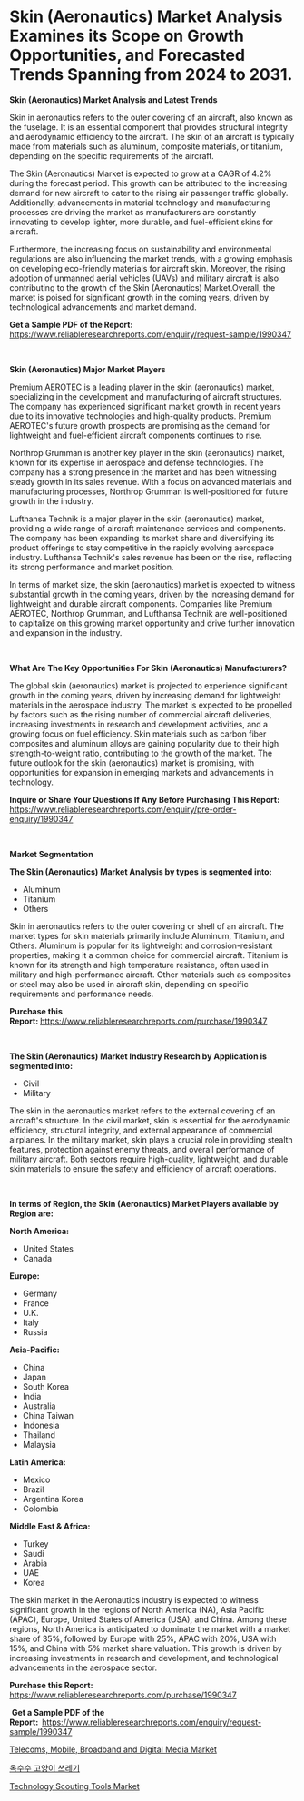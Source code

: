 <p><h1>Skin (Aeronautics) Market Analysis Examines its Scope on Growth Opportunities, and Forecasted Trends Spanning from 2024 to 2031.</h1></p><p><strong>Skin (Aeronautics) Market Analysis and Latest Trends</strong></p>
<p><p>Skin in aeronautics refers to the outer covering of an aircraft, also known as the fuselage. It is an essential component that provides structural integrity and aerodynamic efficiency to the aircraft. The skin of an aircraft is typically made from materials such as aluminum, composite materials, or titanium, depending on the specific requirements of the aircraft.</p><p>The Skin (Aeronautics) Market is expected to grow at a CAGR of 4.2% during the forecast period. This growth can be attributed to the increasing demand for new aircraft to cater to the rising air passenger traffic globally. Additionally, advancements in material technology and manufacturing processes are driving the market as manufacturers are constantly innovating to develop lighter, more durable, and fuel-efficient skins for aircraft.</p><p>Furthermore, the increasing focus on sustainability and environmental regulations are also influencing the market trends, with a growing emphasis on developing eco-friendly materials for aircraft skin. Moreover, the rising adoption of unmanned aerial vehicles (UAVs) and military aircraft is also contributing to the growth of the Skin (Aeronautics) Market.Overall, the market is poised for significant growth in the coming years, driven by technological advancements and market demand.</p></p>
<p><strong>Get a Sample PDF of the Report:&nbsp;</strong> <a href="https://www.reliableresearchreports.com/enquiry/request-sample/1990347">https://www.reliableresearchreports.com/enquiry/request-sample/1990347</a></p>
<p>&nbsp;</p>
<p><strong>Skin (Aeronautics) Major Market Players</strong></p>
<p><p>Premium AEROTEC is a leading player in the skin (aeronautics) market, specializing in the development and manufacturing of aircraft structures. The company has experienced significant market growth in recent years due to its innovative technologies and high-quality products. Premium AEROTEC's future growth prospects are promising as the demand for lightweight and fuel-efficient aircraft components continues to rise.</p><p>Northrop Grumman is another key player in the skin (aeronautics) market, known for its expertise in aerospace and defense technologies. The company has a strong presence in the market and has been witnessing steady growth in its sales revenue. With a focus on advanced materials and manufacturing processes, Northrop Grumman is well-positioned for future growth in the industry.</p><p>Lufthansa Technik is a major player in the skin (aeronautics) market, providing a wide range of aircraft maintenance services and components. The company has been expanding its market share and diversifying its product offerings to stay competitive in the rapidly evolving aerospace industry. Lufthansa Technik's sales revenue has been on the rise, reflecting its strong performance and market position.</p><p>In terms of market size, the skin (aeronautics) market is expected to witness substantial growth in the coming years, driven by the increasing demand for lightweight and durable aircraft components. Companies like Premium AEROTEC, Northrop Grumman, and Lufthansa Technik are well-positioned to capitalize on this growing market opportunity and drive further innovation and expansion in the industry.</p></p>
<p>&nbsp;</p>
<p><strong>What Are The Key Opportunities For Skin (Aeronautics) Manufacturers?</strong></p>
<p><p>The global skin (aeronautics) market is projected to experience significant growth in the coming years, driven by increasing demand for lightweight materials in the aerospace industry. The market is expected to be propelled by factors such as the rising number of commercial aircraft deliveries, increasing investments in research and development activities, and a growing focus on fuel efficiency. Skin materials such as carbon fiber composites and aluminum alloys are gaining popularity due to their high strength-to-weight ratio, contributing to the growth of the market. The future outlook for the skin (aeronautics) market is promising, with opportunities for expansion in emerging markets and advancements in technology.</p></p>
<p><strong>Inquire or Share Your Questions If Any Before Purchasing This Report:</strong> <a href="https://www.reliableresearchreports.com/enquiry/pre-order-enquiry/1990347">https://www.reliableresearchreports.com/enquiry/pre-order-enquiry/1990347</a></p>
<p>&nbsp;</p>
<p><strong>Market Segmentation</strong></p>
<p><strong>The Skin (Aeronautics) Market Analysis by types is segmented into:</strong></p>
<p><ul><li>Aluminum</li><li>Titanium</li><li>Others</li></ul></p>
<p><p>Skin in aeronautics refers to the outer covering or shell of an aircraft. The market types for skin materials primarily include Aluminum, Titanium, and Others. Aluminum is popular for its lightweight and corrosion-resistant properties, making it a common choice for commercial aircraft. Titanium is known for its strength and high temperature resistance, often used in military and high-performance aircraft. Other materials such as composites or steel may also be used in aircraft skin, depending on specific requirements and performance needs.</p></p>
<p><strong>Purchase this Report:&nbsp;</strong><a href="https://www.reliableresearchreports.com/purchase/1990347">https://www.reliableresearchreports.com/purchase/1990347</a></p>
<p>&nbsp;</p>
<p><strong>The Skin (Aeronautics) Market Industry Research by Application is segmented into:</strong></p>
<p><ul><li>Civil</li><li>Military</li></ul></p>
<p><p>The skin in the aeronautics market refers to the external covering of an aircraft's structure. In the civil market, skin is essential for the aerodynamic efficiency, structural integrity, and external appearance of commercial airplanes. In the military market, skin plays a crucial role in providing stealth features, protection against enemy threats, and overall performance of military aircraft. Both sectors require high-quality, lightweight, and durable skin materials to ensure the safety and efficiency of aircraft operations.</p></p>
<p>&nbsp;</p>
<p><strong>In terms of Region, the Skin (Aeronautics) Market Players available by Region are:</strong></p>
<p>
    <p> <strong> North America: </strong>
        <ul>
            <li>United States</li>
            <li>Canada</li>
        </ul>
        </p> 
    <p> <strong> Europe: </strong>
        <ul>
            <li>Germany</li>
            <li>France</li>
            <li>U.K.</li>
            <li>Italy</li>
            <li>Russia</li>
        </ul>
        </p> 
    <p> <strong> Asia-Pacific: </strong>
        <ul>
            <li>China</li>
            <li>Japan</li>
            <li>South Korea</li>
            <li>India</li>
            <li>Australia</li>
            <li>China Taiwan</li>
            <li>Indonesia</li>
            <li>Thailand</li>
            <li>Malaysia</li>
        </ul>
        </p> 
    <p> <strong> Latin America: </strong>
        <ul>
            <li>Mexico</li>
            <li>Brazil</li>
            <li>Argentina Korea</li>
            <li>Colombia</li>
        </ul>
        </p> 
    <p> <strong> Middle East & Africa: </strong>
        <ul>
            <li>Turkey</li>
            <li>Saudi</li>
            <li>Arabia</li>
            <li>UAE</li>
            <li>Korea</li>
        </ul>
    </p>
    </p>
<p><p>The skin market in the Aeronautics industry is expected to witness significant growth in the regions of North America (NA), Asia Pacific (APAC), Europe, United States of America (USA), and China. Among these regions, North America is anticipated to dominate the market with a market share of 35%, followed by Europe with 25%, APAC with 20%, USA with 15%, and China with 5% market share valuation. This growth is driven by increasing investments in research and development, and technological advancements in the aerospace sector.</p></p>
<p><strong>Purchase this Report: </strong><a href="https://www.reliableresearchreports.com/purchase/1990347">https://www.reliableresearchreports.com/purchase/1990347</a></p>
<p>&nbsp;<strong>Get a Sample PDF of the Report:&nbsp;&nbsp;</strong><a href="https://www.reliableresearchreports.com/enquiry/request-sample/1990347">https://www.reliableresearchreports.com/enquiry/request-sample/1990347</a></p>
<p><strong></strong></p>
<p><p><a href="https://pretty-mail-caf.notion.site/Telecoms-Mobile-Broadband-and-Digital-Media-Market-Size-and-Growth-Market-Segmentation-Regional--38ee3e3e064f49609b639aa9a06f5202">Telecoms, Mobile, Broadband and Digital Media Market</a></p><p><a href="https://medium.com/@maksymilianbaran1901/%EC%98%A5%EC%88%98%EC%88%98-%EA%B3%A0%EC%96%91%EC%9D%B4-%EB%AA%A8%EB%9E%98-%EC%8B%9C%EC%9E%A5-%EA%B7%9C%EB%AA%A8-%EB%B0%8F-%EC%8B%9C%EC%9E%A5-%EB%8F%99%ED%96%A5-%EC%99%84%EC%A0%84%ED%95%9C-%EC%82%B0%EC%97%85-%EA%B0%9C%EC%9A%94-2024%EB%85%84%EB%B6%80%ED%84%B0-2031%EB%85%84-4c101b0d0df6">옥수수 고양이 쓰레기</a></p><p><a href="https://flame-sidecar-702.notion.site/Technology-Scouting-Tools-Market-Size-Share-Trends-Analysis-Report-By-Application-Regional-Outlo-e72b6df47d4e4b5dab0aa89ab871ff61">Technology Scouting Tools Market</a></p></p>